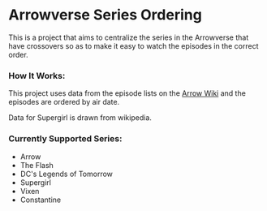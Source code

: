 # Arrowverse Series Ordering

This is a project that aims to centralize the series in the Arrowverse that
have crossovers so as to make it easy to watch the episodes in the correct
order.

### How It Works:

This project uses data from the episode lists on the [Arrow Wiki](http://arrow.fandom.com)
and the episodes are ordered by air date.

Data for Supergirl is drawn from wikipedia.

### Currently Supported Series:

* Arrow
* The Flash
* DC's Legends of Tomorrow
* Supergirl
* Vixen
* Constantine
